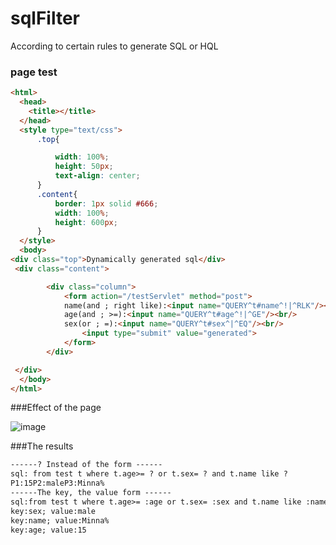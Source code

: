 # sqlFilter
According to certain rules to generate SQL or HQL 
### page test
```html
<html>
  <head>
    <title></title>
  </head>
  <style type="text/css">
      .top{

          width: 100%;
          height: 50px;
          text-align: center;
      }
      .content{
          border: 1px solid #666;
          width: 100%;
          height: 600px;
      }
  </style>
  <body>
<div class="top">Dynamically generated sql</div>
 <div class="content">

        <div class="column">
            <form action="/testServlet" method="post">
            name(and ; right like):<input name="QUERY^t#name^!|^RLK"/><br/>
            age(and ; >=):<input name="QUERY^t#age^!|^GE"/><br/>
            sex(or ; =):<input name="QUERY^t#sex^|^EQ"/><br/>
                <input type="submit" value="generated">
            </form>
        </div>

 </div>
  </body>
</html>


```

###Effect of the page

![image](https://github.com/cnzzs/sqlFilter-tool/demo/src/main/resources/pageTest.png)


###The results

```html
------? Instead of the form ------
sql: from test t where t.age>= ? or t.sex= ? and t.name like ?
P1:15P2:maleP3:Minna%
------The key, the value form ------
sql:from test t where t.age>= :age or t.sex= :sex and t.name like :name
key:sex; value:male
key:name; value:Minna%
key:age; value:15
```

